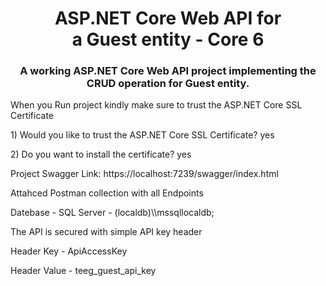<div align="center">
  <h1>ASP.NET Core Web API for a Guest entity - Core 6</h1>
  <h3>A working ASP.NET Core Web API project implementing the CRUD operation for Guest entity.</h3>
</div>

<p>When you Run project kindly make sure to trust the ASP.NET Core SSL Certificate</p>
<p>
1) Would you like to trust the ASP.NET Core SSL Certificate?
yes
</p>
<p>2) Do you want to install the certificate? 
yes
</p>

<p>Project Swagger Link: https://localhost:7239/swagger/index.html</p>

<p>Attahced Postman collection with all Endpoints</p>

<p>Datebase - SQL Server - (localdb)\\mssqllocaldb;</p>
<p>The API is secured with simple API key header</p>
<p>Header Key - ApiAccessKey</p>
<p>Header Value - teeg_guest_api_key</p>
